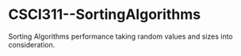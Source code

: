 # CSCI311--SortingAlgorithms
Sorting Algorithms performance taking random values and sizes into consideration.
